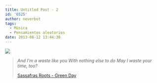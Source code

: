 ```yaml
---
title: Untitled Post - 2
id: '6525'
author: neverbot
tags:
  - Música
  - Pensamientos aleatorios
date: 2013-08-12 13:44:30
---
```


[![](./tumblr_mmskirKg8z1qz53fbo1_500.jpg)](http://7dan.tumblr.com/post/50419962256/abandoned-aerial-tramway-a-station-and-gondola)

> _And I'm a waste like you_ _With nothing else to do_ _May I waste your time, too?_
> 
> [Sassafras Roots - Green Day](http://www.goear.com/listen/4758afb/sassafras-roots-green-day)